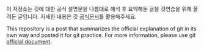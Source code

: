 이 저장소는 깃에 대한 공식 설명문을 나름대로 해석 후 요약해둔 글을 깃연습을 위해 올려둔 글입니다. 자세한 내용은 깃 [공식문서](https://git-scm.com)를 활용해주세요.







This repository is a post that summarizes the official explanation of git in its own way and posted it for git practice. For more information, please use git [official document](https://git-scm.com).
